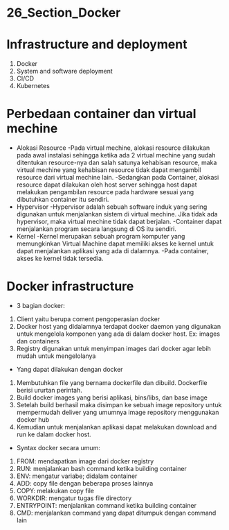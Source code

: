 # 26_Section_Docker

# Infrastructure and deployment
1.	Docker
2.	System and software deployment
3.	CI/CD
4.	Kubernetes 

# Perbedaan container dan virtual mechine
- Alokasi Resource
-Pada virtual mechine, alokasi resource dilakukan pada awal instalasi sehingga ketika ada 2 virtual mechine yang sudah ditentukan resource-nya dan salah satunya kehabisan resource, maka virtual mechine yang kehabisan resource tidak dapat mengambil resource dari virtual mechine lain. 
-Sedangkan pada Container, alokasi resource dapat dilakukan oleh host server sehingga host dapat melakukan pengambilan resource pada hardware sesuai yang dibutuhkan container itu sendiri.
- Hypervisor
-Hypervisor adalah sebuah software induk yang sering digunakan untuk menjalankan sistem di virtual mechine. Jika tidak ada hypervisor, maka virtual mechine tidak dapat berjalan. 
-Container dapat menjalankan program secara langsung di OS itu sendiri.
- Kernel
-Kernel merupakan sebuah program komputer yang memungkinkan Virtual Machine dapat memiliki akses ke kernel untuk dapat menjalankan aplikasi yang ada di dalamnya.
-Pada container, akses ke kernel tidak tersedia.

# Docker infrastructure
- 3 bagian docker:
1.	Client yaitu berupa coment pengoperasian docker
2.	Docker host yang didalamnya terdapat docker daemon yang digunakan untuk mengelola komponen yang ada di dalam docker host. Ex: images dan containers
3.	Registry digunakan untuk menyimpan images dari docker agar lebih mudah untuk mengelolanya

- Yang dapat dilakukan dengan docker
1.	Membutuhkan file yang bernama dockerfile dan dibuild. Dockerfile berisi ururtan perintah.
2.	Build docker images yang berisi aplikasi, bins/libs, dan base image
3.	Setelah build berhasil maka disimpan ke sebuah image repository untuk mempermudah deliver yang umumnya image repository menggunakan docker hub
4.	Kemudian untuk menjalankan aplikasi dapat melakukan download and run ke dalam docker host.

- Syntax docker secara umum:
1.	FROM: mendapatkan image dari docker registry
2.	RUN: menjalankan bash command ketika building container
3.	ENV: mengatur variabe; didalam container
4.	ADD: copy file dengan beberapa proses lainnya
5.	COPY: melakukan copy file
6.	WORKDIR: mengatur tugas file directory
7.	ENTRYPOINT: menjalankan command ketika building container
8.	CMD: menjalankan command yang dapat ditumpuk dengan command lain

 
